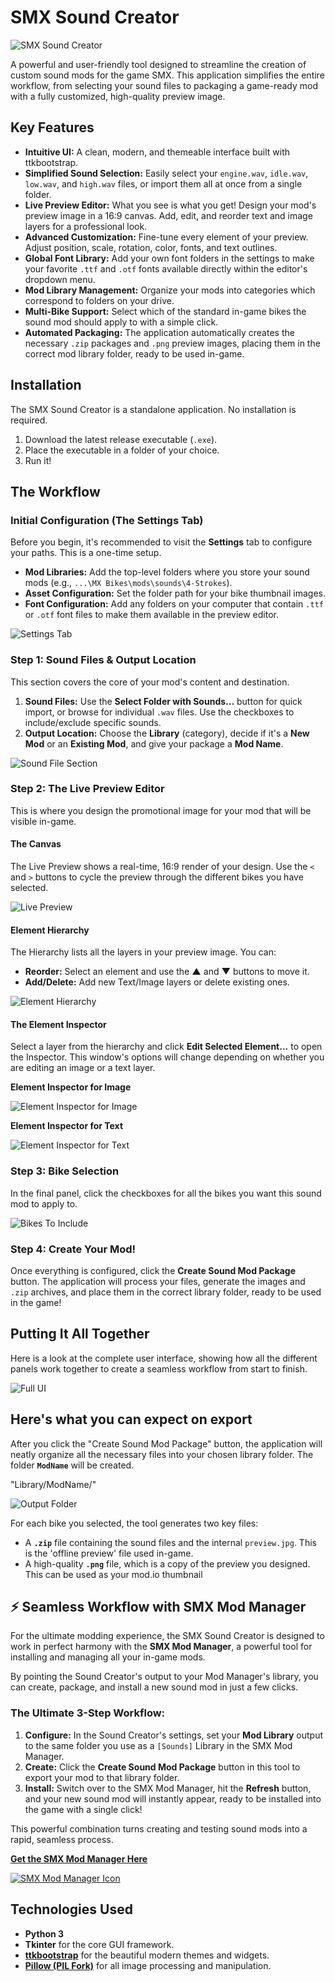 # SMX Sound Creator

![SMX Sound Creator](assets/Ico_smx_sound_creator.png)

A powerful and user-friendly tool designed to streamline the creation of custom sound mods for the game SMX. This application simplifies the entire workflow, from selecting your sound files to packaging a game-ready mod with a fully customized, high-quality preview image.

## Key Features

*   **Intuitive UI:** A clean, modern, and themeable interface built with ttkbootstrap.
*   **Simplified Sound Selection:** Easily select your `engine.wav`, `idle.wav`, `low.wav`, and `high.wav` files, or import them all at once from a single folder.
*   **Live Preview Editor:** What you see is what you get! Design your mod's preview image in a 16:9 canvas. Add, edit, and reorder text and image layers for a professional look.
*   **Advanced Customization:** Fine-tune every element of your preview. Adjust position, scale, rotation, color, fonts, and text outlines.
*   **Global Font Library:** Add your own font folders in the settings to make your favorite `.ttf` and `.otf` fonts available directly within the editor's dropdown menu.
*   **Mod Library Management:** Organize your mods into categories which correspond to folders on your drive.
*   **Multi-Bike Support:** Select which of the standard in-game bikes the sound mod should apply to with a simple click.
*   **Automated Packaging:** The application automatically creates the necessary `.zip` packages and `.png` preview images, placing them in the correct mod library folder, ready to be used in-game.

## Installation

The SMX Sound Creator is a standalone application. No installation is required.

1.  Download the latest release executable (`.exe`).
2.  Place the executable in a folder of your choice.
3.  Run it!

## The Workflow

### Initial Configuration (The Settings Tab)

Before you begin, it's recommended to visit the **Settings** tab to configure your paths. This is a one-time setup.

*   **Mod Libraries:** Add the top-level folders where you store your sound mods (e.g., `...\MX Bikes\mods\sounds\4-Strokes`).
*   **Asset Configuration:** Set the folder path for your bike thumbnail images.
*   **Font Configuration:** Add any folders on your computer that contain `.ttf` or `.otf` font files to make them available in the preview editor.

![Settings Tab](docs/SettingsTab.png)

### Step 1: Sound Files & Output Location

This section covers the core of your mod's content and destination.

1.  **Sound Files:** Use the **Select Folder with Sounds...** button for quick import, or browse for individual `.wav` files. Use the checkboxes to include/exclude specific sounds.
2.  **Output Location:** Choose the **Library** (category), decide if it's a **New Mod** or an **Existing Mod**, and give your package a **Mod Name**.

![Sound File Section](docs/SoundFileSection.png)

### Step 2: The Live Preview Editor

This is where you design the promotional image for your mod that will be visible in-game.

#### The Canvas

The Live Preview shows a real-time, 16:9 render of your design. Use the `<` and `>` buttons to cycle the preview through the different bikes you have selected.

![Live Preview](docs/LivePreview.png)

#### Element Hierarchy

The Hierarchy lists all the layers in your preview image. You can:
*   **Reorder:** Select an element and use the **▲** and **▼** buttons to move it.
*   **Add/Delete:** Add new Text/Image layers or delete existing ones.

![Element Hierarchy](docs/ElementHierarchy.png)

#### The Element Inspector

Select a layer from the hierarchy and click **Edit Selected Element...** to open the Inspector. This window's options will change depending on whether you are editing an image or a text layer.

**Element Inspector for Image**

![Element Inspector for Image](docs/ElementInspectorImage.png)

**Element Inspector for Text**

![Element Inspector for Text](docs/ElementInspectorText.png)

### Step 3: Bike Selection

In the final panel, click the checkboxes for all the bikes you want this sound mod to apply to.

![Bikes To Include](docs/BikesToInclude.png)

### Step 4: Create Your Mod!

Once everything is configured, click the **Create Sound Mod Package** button. The application will process your files, generate the images and `.zip` archives, and place them in the correct library folder, ready to be used in the game!

## Putting It All Together

Here is a look at the complete user interface, showing how all the different panels work together to create a seamless workflow from start to finish.

![Full UI](docs/FullUI.png)

## Here's what you can expect on export
After you click the "Create Sound Mod Package" button, the application will neatly organize all the necessary files into your chosen library folder.
The folder **`ModName`** will be created.

"Library/ModName/"

![Output Folder](docs/OutputFolder.png)

For each bike you selected, the tool generates two key files:
*   A **`.zip`** file containing the sound files and the internal `preview.jpg`. This is the 'offline preview' file used in-game.
*   A high-quality **`.png`** file, which is a copy of the preview you designed. This can be used as your mod.io thumbnail


## ⚡ Seamless Workflow with SMX Mod Manager

For the ultimate modding experience, the SMX Sound Creator is designed to work in perfect harmony with the **SMX Mod Manager**, a powerful tool for installing and managing all your in-game mods.

By pointing the Sound Creator's output to your Mod Manager's library, you can create, package, and install a new sound mod in just a few clicks.

### The Ultimate 3-Step Workflow:

1.  **Configure:** In the Sound Creator's settings, set your **Mod Library** output to the same folder you use as a `[Sounds]` Library in the SMX Mod Manager.
2.  **Create:** Click the **Create Sound Mod Package** button in this tool to export your mod to that library folder.
3.  **Install:** Switch over to the SMX Mod Manager, hit the **Refresh** button, and your new sound mod will instantly appear, ready to be installed into the game with a single click!

This powerful combination turns creating and testing sound mods into a rapid, seamless process.

[**Get the SMX Mod Manager Here**](https://github.com/kBeQ/SMX-Mod-Manager)

[![SMX Mod Manager Icon](assets/Ico_smx_mod_manager.png)](https://github.com/kBeQ/SMX-Mod-Manager)

## Technologies Used

*   **Python 3**
*   **Tkinter** for the core GUI framework.
*   **[ttkbootstrap](https://github.com/israel-dryer/ttkbootstrap)** for the beautiful modern themes and widgets.
*   **[Pillow (PIL Fork)](https://python-pillow.org/)** for all image processing and manipulation.
